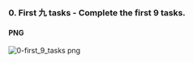 ### 0. First 九 tasks - Complete the first 9 tasks.

#### PNG
![0-first_9_tasks png](http://sitebeta.creativekarl.tech/wp-content/uploads/2022/07/0-first_9_tasks.png)
